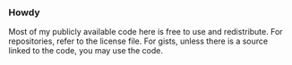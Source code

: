 ### Howdy

Most of my publicly available code here is free to use and redistribute. For repositories, refer to the license file. For gists, unless there is a source linked to the code, you may use the code.